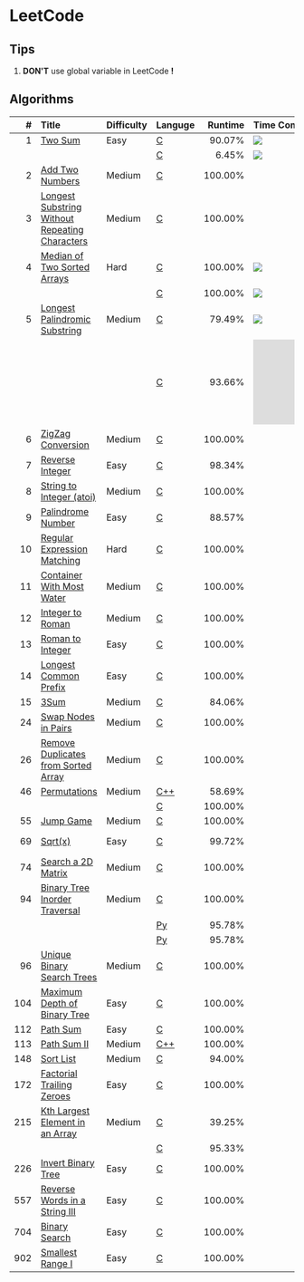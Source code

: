 # LeetCode

## Tips

1. **DON'T** use global variable in LeetCode **!**

## Algorithms
|   # | Title                                               | Difficulty | Languge      | Runtime | Time Complexity |             Tag             |
| --: | :-------------------------------------------------- | :--------- | :----------- | ------: | :-------------- | :-------------------------: |
|   1 | [Two Sum][1]                                        | Easy       | [C][1C]      |  90.07% | ![][On2]        |                             |
|     |                                                     |            | [C][1C2]     |   6.45% | ![][Ologn]      |                             |
|   2 | [Add Two Numbers][2]                                | Medium     | [C][2C]      | 100.00% |                 |                             |
|   3 | [Longest Substring Without Repeating Characters][3] | Medium     | [C][3C]      | 100.00% |                 |                             |
|   4 | [Median of Two Sorted Arrays][4]                    | Hard       | [C][4C1]     | 100.00% | ![][Ominmn]     |                             |
|     |                                                     |            | [C][4C2]     | 100.00% | ![][Ologmn]     |                             |
|   5 | [Longest Palindromic Substring][5]                  | Medium     | [C][5C1]     |  79.49% | ![][On2]        |                             |
|     |                                                     |            | [C][5C2]     |  93.66% | ![][On]         |      [Manacher][Mnch]       |
|   6 | [ZigZag Conversion][6]                              | Medium     | [C][6C]      | 100.00% |                 |                             |
|   7 | [Reverse Integer][7]                                | Easy       | [C][7C]      |  98.34% |                 |                             |
|   8 | [String to Integer (atoi)][8]                       | Medium     | [C][8C]      | 100.00% |                 |                             |
|   9 | [Palindrome Number][9]                              | Easy       | [C][9C]      |  88.57% |                 |                             |
|  10 | [Regular Expression Matching][10]                   | Hard       | [C][10C]     | 100.00% |                 | [Dynamic Programming][10dp] |
|  11 | [Container With Most Water][11]                     | Medium     | [C][11C]     | 100.00% |                 |                             |
|  12 | [Integer to Roman][12]                              | Medium     | [C][12C]     | 100.00% |                 |                             |
|  13 | [Roman to Integer][13]                              | Easy       | [C][13C]     | 100.00% |                 |                             |
|  14 | [Longest Common Prefix][14]                         | Easy       | [C][14C]     | 100.00% |                 |                             |
|  15 | [3Sum][15]                                          | Medium     | [C][15C]     |  84.06% |                 |                             |
|  24 | [Swap Nodes in Pairs][24]                           | Medium     | [C][24C]     | 100.00% |                 |                             |
|  26 | [Remove Duplicates from Sorted Array][26]           | Medium     | [C][26C]     | 100.00% |                 |                             |
|  46 | [Permutations][46]                                  | Medium     | [C++][46Cp]  |  58.69% |                 |                             |
|     |                                                     |            | [C][46C]     | 100.00% |                 |                             |
|  55 | [Jump Game][55]                                     | Medium     | [C][55C]     | 100.00% |                 |                             |
|  69 | [Sqrt(x)][69]                                       | Easy       | [C][69C]     |  99.72% |                 |  Binary Search              |
|  74 | [Search a 2D Matrix][74]                            | Medium     | [C][74C]     | 100.00% |                 |  Binary Search              |
|  94 | [Binary Tree Inorder Traversal][94]                 | Medium     | [C][94C]     | 100.00% |                 |                             |
|     |                                                     |            | [Py][94P1]   |  95.78% |                 |  Iteration                  |
|     |                                                     |            | [Py][94P2]   |  95.78% |                 |  Recursion                  |
|  96 | [Unique Binary Search Trees][96]                    | Medium     | [C][96C]     | 100.00% |                 |                             |
| 104 | [Maximum Depth of Binary Tree][104]                 | Easy       | [C][104C]    | 100.00% |                 |                             |
| 112 | [Path Sum][112]                                     | Easy       | [C][112C]    | 100.00% |                 |                             |
| 113 | [Path Sum II][113]                                  | Medium     | [C++][113Cp] | 100.00% |                 |                             |
| 148 | [Sort List][148]                                    | Medium     | [C][148C]    |  94.00% |                 |                             |
| 172 | [Factorial Trailing Zeroes][172]                    | Easy       | [C][172C]    | 100.00% |                 |                             |
| 215 | [Kth Largest Element in an Array][215]              | Medium     | [C][215C1]   |  39.25% |                 |  QuickSelect                |
|     |                                                     |            | [C][215C2]   |  95.33% |                 |  QuickSort                  |
| 226 | [Invert Binary Tree][226]                           | Easy       | [C][226C]    | 100.00% |                 |                             |
| 557 | [Reverse Words in a String III][557]                | Easy       | [C][557C]    | 100.00% |                 |                             |
| 704 | [Binary Search][704]                                | Easy       | [C][704C]    | 100.00% |                 |                             |
| 902 | [Smallest Range I][902]                             | Easy       | [C][902C]    | 100.00% |                 |                             |


[1]:    ./doc/001.md
[1C]:   ./src/prob/001.c
[1C2]:  ./src/prob/001_2.c
[2]:    ./doc/002.md
[2C]:   ./src/prob/002.c
[3]:    ./doc/003.md
[3C]:   ./src/prob/003.c
[4]:    ./doc/004.md
[4C1]:  ./src/prob/004_1.c 
[4C2]:  ./src/prob/004_2.c 
[5]:    ./doc/005.md
[5C1]:  ./src/prob/005_1.c 
[5C2]:  ./src/prob/005_2.c
[6]:    ./doc/006.md
[6C]:   ./src/prob/006.c
[7]:    ./doc/007.md
[7C]:   ./src/prob/007.c
[8]:    ./doc/008.md
[8C]:   ./src/prob/008.c
[9]:    ./doc/009.md
[9C]:   ./src/prob/009.c
[10]:   ./doc/010.md
[10C]:  ./src/prob/010.c
[11]:   ./doc/011.md
[11C]:  ./src/prob/011.c
[12]:   ./doc/012.md
[12C]:  ./src/prob/012.c
[13]:   ./doc/013.md
[13C]:  ./src/prob/013.c
[14]:   ./doc/014.md
[14C]:  ./src/prob/014.c
[15]:   ./doc/015.md
[15C]:  ./src/prob/015.c
[24]:   ./doc/024.md
[24C]:  ./src/prob/024.c
[26]:   ./doc/026.md
[26C]:  ./src/prob/026.c
[46]:   ./doc/046.md
[46C]:  ./src/prob/046.c
[46Cp]: ./src/prob/046.cpp
[55]:   ./doc/055.md
[55C]:  ./src/prob/055.c
[69]:   ./doc/069.md
[69C]:  ./src/prob/069.c
[74]:   ./doc/074.md
[74C]:  ./src/prob/074.c
[94]:   ./doc/094.md
[94C]:  ./src/prob/094.c
[96]:   ./doc/096.md
[96C]:  ./src/prob/096.c
[94P1]: ./src/prob/094_1.py
[94P2]: ./src/prob/094_2.py
[104]:  ./doc/104.md
[104C]: ./src/prob/104.c
[112]:  ./doc/112.md
[112C]: ./src/prob/112.c
[113]:  ./doc/113.md
[113Cp]:./src/prob/113.cpp
[148]:  ./doc/148.md
[148C]: ./src/prob/148.c
[172]:  ./doc/172.md
[172C]: ./src/prob/172.c
[215]:  ./doc/215.md
[215C1]:./src/prob/215_1.c
[215C2]:./src/prob/215_2.c
[226]:  ./doc/226.md
[226C]: ./src/prob/226.c
[557]:  ./doc/557.md
[557C]: ./src/prob/557.c
[704]:  ./doc/704.md
[704C]: ./src/prob/704.c
[902]:  ./doc/902.md
[902C]: ./src/prob/902.c


[Ominmn]: http://latex.codecogs.com/gif.latex?O(\min\(m,n\)) 
[Ologmn]: http://latex.codecogs.com/gif.latex?O(\log\(m,n\)) 
[Ologn]: http://latex.codecogs.com/gif.latex?O(\log\(n\)) 
[On2]: http://latex.codecogs.com/gif.latex?O(n^{2})  
[On]: http://latex.codecogs.com/gif.latex?O(n) 

[Mnch]: https://www.geeksforgeeks.org/manachers-algorithm-linear-time-longest-palindromic-substring-part-1/  
[10dp]: ./doc/010_dp.md
